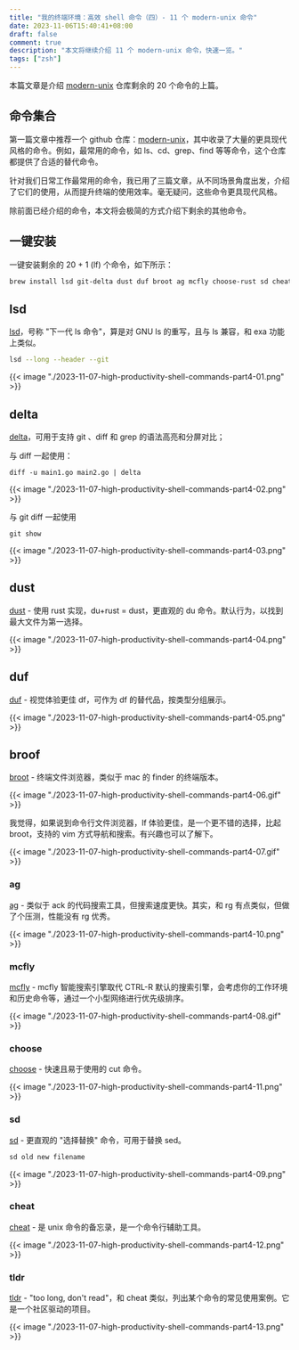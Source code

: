 ```yaml
---
title: "我的终端环境：高效 shell 命令（四）- 11 个 modern-unix 命令"
date: 2023-11-06T15:40:41+08:00
draft: false
comment: true
description: "本文将继续介绍 11 个 modern-unix 命令，快速一览。"
tags: ["zsh"]
---
```


本篇文章是介绍 [modern-unix](https://github.com/ibraheemdev/modern-unix) 仓库剩余的 20 个命令的上篇。

## 命令集合

第一篇文章中推荐一个 github 仓库：[modern-unix](https://github.com/ibraheemdev/modern-unix)，其中收录了大量的更具现代风格的命令。例如，最常用的命令，如 ls、cd、grep、find 等等命令，这个仓库都提供了合适的替代命令。

针对我们日常工作最常用的命令，我已用了三篇文章，从不同场景角度出发，介绍了它们的使用，从而提升终端的使用效率。毫无疑问，这些命令更具现代风格。

除前面已经介绍的命令，本文将会极简的方式介绍下剩余的其他命令。

## 一键安装

一键安装剩余的 20 + 1 (lf) 个命令，如下所示：

```zsh
brew install lsd git-delta dust duf broot ag mcfly choose-rust sd cheat tldr bottom glances gtop hyperfine gping procs curlie xh dog
```

## lsd

[lsd](https://github.com/lsd-rs/lsd)，号称 "下一代 ls 命令"，算是对 GNU ls 的重写，且与 ls 兼容，和 exa 功能上类似。

```zsh
lsd --long --header --git
```

{{< image "./2023-11-07-high-productivity-shell-commands-part4-01.png" >}}

## delta

[delta](https://github.com/dandavison/delta)，可用于支持 git 、diff 和 grep 的语法高亮和分屏对比；

与 diff 一起使用：

```
diff -u main1.go main2.go | delta
```

{{< image "./2023-11-07-high-productivity-shell-commands-part4-02.png" >}}

与 git diff 一起使用

```
git show
```

{{< image "./2023-11-07-high-productivity-shell-commands-part4-03.png" >}}

## dust

[dust](https://github.com/bootandy/dust) - 使用 rust 实现，du+rust = dust，更直观的 du 命令。默认行为，以找到最大文件为第一选择。

{{< image "./2023-11-07-high-productivity-shell-commands-part4-04.png" >}}

## duf

[duf](https://github.com/muesli/duf) - 视觉体验更佳 df，可作为 df 的替代品，按类型分组展示。

{{< image "./2023-11-07-high-productivity-shell-commands-part4-05.png" >}}

## broof

[broot](https://github.com/Canop/broot) - 终端文件浏览器，类似于 mac 的 finder 的终端版本。

{{< image "./2023-11-07-high-productivity-shell-commands-part4-06.gif" >}}

我觉得，如果说到命令行文件浏览器，lf 体验更佳，是一个更不错的选择，比起 broot，支持的 vim 方式导航和搜索。有兴趣也可以了解下。

{{< image "./2023-11-07-high-productivity-shell-commands-part4-07.gif" >}}

### ag

[ag](https://github.com/ggreer/the_silver_searcher) - 类似于 ack 的代码搜索工具，但搜索速度更快。其实，和 rg 有点类似，但做了个压测，性能没有 rg 优秀。

{{< image "./2023-11-07-high-productivity-shell-commands-part4-10.png" >}}

### mcfly

[mcfly](https://github.com/cantino/mcfly) - mcfly 智能搜索引擎取代 CTRL-R 默认的搜索引擎，会考虑你的工作环境和历史命令等，通过一个小型网络进行优先级排序。

{{< image "./2023-11-07-high-productivity-shell-commands-part4-08.gif" >}}

### choose

[choose](https://github.com/theryangeary/choose) - 快速且易于使用的 cut 命令。

{{< image "./2023-11-07-high-productivity-shell-commands-part4-11.png" >}}

### sd

[sd](https://github.com/chmln/sd) - 更直观的 "选择替换" 命令，可用于替换 sed。

```bash
sd old new filename
```

{{< image "./2023-11-07-high-productivity-shell-commands-part4-09.png" >}}

### cheat

[cheat](https://github.com/cheat/cheat) - 是 unix 命令的备忘录，是一个命令行辅助工具。

{{< image "./2023-11-07-high-productivity-shell-commands-part4-12.png" >}}

### tldr

[tldr](https://github.com/tldr-pages/tldr) - "too long, don't read"，和 cheat 类似，列出某个命令的常见使用案例。它是一个社区驱动的项目。

{{< image "./2023-11-07-high-productivity-shell-commands-part4-13.png" >}}

